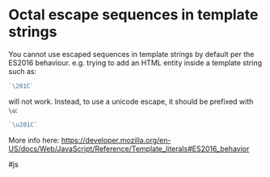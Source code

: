 # Octal escape sequences in template strings

You cannot use escaped sequences in template strings by default per the ES2016 behaviour. e.g. trying to add an HTML entity inside a template string such as:
```javascript
`\201C`
```
will not work. Instead, to use a unicode escape, it should be prefixed with `\u`:
```javascript
`\u201C`
```

More info here: https://developer.mozilla.org/en-US/docs/Web/JavaScript/Reference/Template_literals#ES2016_behavior

#js